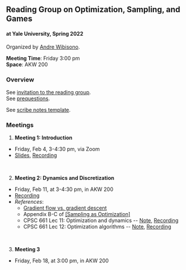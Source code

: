 ## Reading Group on Optimization, Sampling, and Games

#### at Yale University, Spring 2022

Organized by [Andre Wibisono](https://www.cs.yale.edu/homes/wibisono).

**Meeting Time**: Friday 3:00 pm  
**Space**: AKW 200

### Overview

See [invitation to the reading group](https://www.cs.yale.edu/homes/wibisono/osg.html).  
See [prequestions](https://opsaga.github.io/files/prequestions.pdf).

See [scribe notes template](https://www.overleaf.com/read/fsyfxqvftpvx).

### Meetings

1. **Meeting 1: Introduction**
  * Friday, Feb 4, 3-4:30 pm, via Zoom
  * [Slides](https://opsaga.github.io/files/OSG-introduction.pdf), [Recording](https://yale.hosted.panopto.com/Panopto/Pages/Viewer.aspx?id=f89e343f-799c-446c-81e1-ae32016ed18c)
  
<br>

2. **Meeting 2: Dynamics and Discretization**
  * Friday, Feb 11, at 3-4:30 pm, in AKW 200
  * [Recording](https://yale.hosted.panopto.com/Panopto/Pages/Viewer.aspx?id=ec3b71c3-520c-46ea-80f2-ae390169aebf)
  * *References*: 
    * [Gradient flow vs. gradient descent](http://awibisono.github.io/2016/06/13/gradient-flow-gradient-descent.html)
    * Appendix B-C of [[Sampling as Optimization]](https://arxiv.org/pdf/1802.08089.pdf)
    * CPSC 661 Lec 11: Optimization and dynamics -- [Note](https://opsaga.github.io/files/cpsc661-lec11-optdyn.pdf), [Recording](https://yale.hosted.panopto.com/Panopto/Pages/Viewer.aspx?id=14ab81f7-682d-409a-908d-ace70137067c)
    * CPSC 661 Lec 12: Optimization algorithms -- [Note](https://opsaga.github.io/files/cpsc661-lec12-optalg.pdf), [Recording](https://yale.hosted.panopto.com/Panopto/Pages/Viewer.aspx?id=8c735587-2106-430d-97f8-acec0120304b)
 
<br>

3. **Meeting 3**
  * Friday, Feb 18, at 3:00 pm, in AKW 200


<br><br><br>
